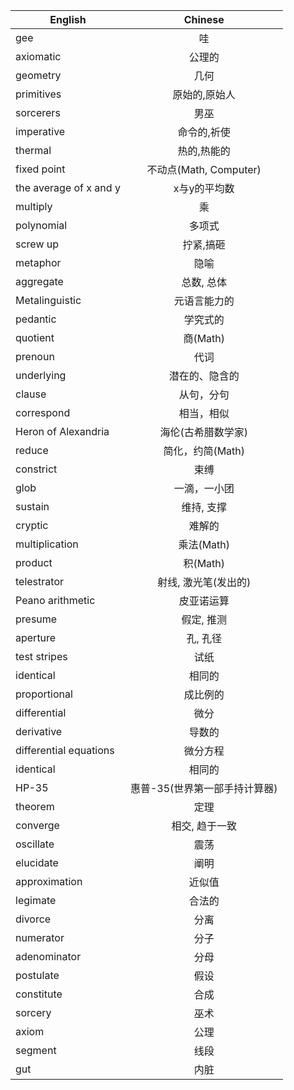 | English                |       Chinese       |
| ---------------------- | :-----------------: |
| gee                    |          哇          |
| axiomatic              |         公理的         |
| geometry               |         几何          |
| primitives             |       原始的,原始人       |
| sorcerers              |         男巫          |
| imperative             |       命令的,祈使        |
| thermal                |       热的,热能的        |
| fixed point            | 不动点(Math, Computer) |
| the average of x and y |       x与y的平均数       |
| multiply               |          乘          |
| polynomial             |         多项式         |
| screw up               |        拧紧,搞砸        |
| metaphor               |         隐喻          |
| aggregate              |       总数, 总体        |
| Metalinguistic         |       元语言能力的        |
| pedantic               |        学究式的         |
| quotient               |       商(Math)       |
| prenoun                |         代词          |
| underlying             |       潜在的、隐含的       |
| clause                 |        从句，分句        |
| correspond             |        相当，相似        |
| Heron of Alexandria    |     海伦(古希腊数学家)      |
| reduce                 |     简化，约简(Math)     |
| constrict              |         束缚          |
| glob                   |       一滴，一小团        |
| sustain                |       维持, 支撑        |
| cryptic                |         难解的         |
| multiplication         |      乘法(Math)       |
| product                |       积(Math)       |
| telestrator            |    射线, 激光笔(发出的)     |
| Peano arithmetic       |        皮亚诺运算        |
| presume                |       假定, 推测        |
| aperture               |        孔, 孔径        |
| test stripes           |         试纸          |
| identical              |         相同的         |
| proportional           |        成比例的         |
| differential           |         微分          |
| derivative             |         导数的         |
| differential equations |        微分方程         |
| identical              |         相同的         |
| HP-35                  |  惠普-35(世界第一部手持计算器)  |
| theorem                |         定理          |
| converge               |      相交, 趋于一致       |
| oscillate              |         震荡          |
| elucidate              |         阐明          |
| approximation          |         近似值         |
| legimate               |         合法的         |
| divorce                |         分离          |
| numerator              |         分子          |
| adenominator           |         分母          |
| postulate              |         假设          |
| constitute             |         合成           |
| sorcery                |         巫术           |
| axiom                  |         公理           |
| segment                |         线段           |
| gut                    |         内脏           |
